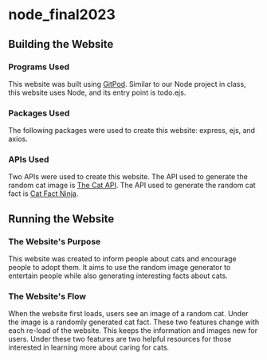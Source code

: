 # node_final2023

## Building the Website

### Programs Used
This website was built using [GitPod](https://gitpod.io/workspaces). Similar to our Node project in class, this website uses Node, and its entry point is todo.ejs. 

### Packages Used
The following packages were used to create this website: express, ejs, and axios.

### APIs Used
Two APIs were used to create this website. The API used to generate the random cat image is [The Cat API](https://thecatapi.com/). The API used to generate the random cat fact is [Cat Fact Ninja](https://catfact.ninja/).

## Running the Website

### The Website's Purpose
This website was created to inform people about cats and encourage people to adopt them. It aims to use the random image generator to entertain people while also generating interesting facts about cats.

### The Website's Flow
When the website first loads, users see an image of a random cat. Under the image is a randomly generated cat fact. These two features change with each re-load of the website. This keeps the information and images new for users. Under these two features are two helpful resources for those interested in learning more about caring for cats.

